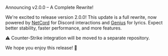 Announcing v2.0.0 – A Complete Rewrite!

We're excited to release version 2.0.0! This update is a full rewrite, now powered by [NetCord](https://netcord.dev/)
for Discord interactions
and [Genius](https://genius.com) for lyrics. Expect better stability, faster performance, and more features.

⚠️ Counter-Strike integration will be moved to a separate repository.

We hope you enjoy this release! 🚀
